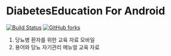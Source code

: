 # DiabetesEducation For Android

[![Build Status](https://travis-ci.com/JAICHANGPARK/DiabetesEducation.svg?branch=master)](https://travis-ci.com/JAICHANGPARK/DiabetesEducation)
[![GitHub forks](https://img.shields.io/github/forks/JAICHANGPARK/DiabetesEducation.svg)](https://github.com/JAICHANGPARK/DiabetesEducation/network)


1. 당뇨병 환자를 위한 교육 자료 모바일 
2. 용어와 당뇨 자기관리 메뉴얼 교육 자료 


